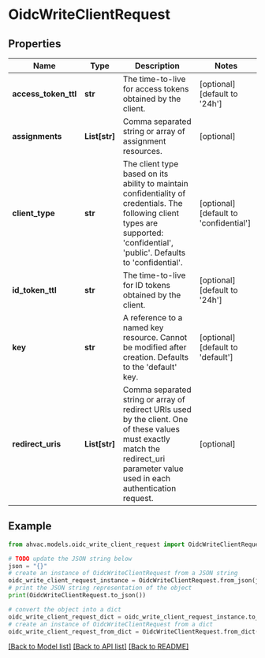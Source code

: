 # OidcWriteClientRequest


## Properties

Name | Type | Description | Notes
------------ | ------------- | ------------- | -------------
**access_token_ttl** | **str** | The time-to-live for access tokens obtained by the client. | [optional] [default to '24h']
**assignments** | **List[str]** | Comma separated string or array of assignment resources. | [optional] 
**client_type** | **str** | The client type based on its ability to maintain confidentiality of credentials. The following client types are supported: &#39;confidential&#39;, &#39;public&#39;. Defaults to &#39;confidential&#39;. | [optional] [default to 'confidential']
**id_token_ttl** | **str** | The time-to-live for ID tokens obtained by the client. | [optional] [default to '24h']
**key** | **str** | A reference to a named key resource. Cannot be modified after creation. Defaults to the &#39;default&#39; key. | [optional] [default to 'default']
**redirect_uris** | **List[str]** | Comma separated string or array of redirect URIs used by the client. One of these values must exactly match the redirect_uri parameter value used in each authentication request. | [optional] 

## Example

```python
from ahvac.models.oidc_write_client_request import OidcWriteClientRequest

# TODO update the JSON string below
json = "{}"
# create an instance of OidcWriteClientRequest from a JSON string
oidc_write_client_request_instance = OidcWriteClientRequest.from_json(json)
# print the JSON string representation of the object
print(OidcWriteClientRequest.to_json())

# convert the object into a dict
oidc_write_client_request_dict = oidc_write_client_request_instance.to_dict()
# create an instance of OidcWriteClientRequest from a dict
oidc_write_client_request_from_dict = OidcWriteClientRequest.from_dict(oidc_write_client_request_dict)
```
[[Back to Model list]](../README.md#documentation-for-models) [[Back to API list]](../README.md#documentation-for-api-endpoints) [[Back to README]](../README.md)


